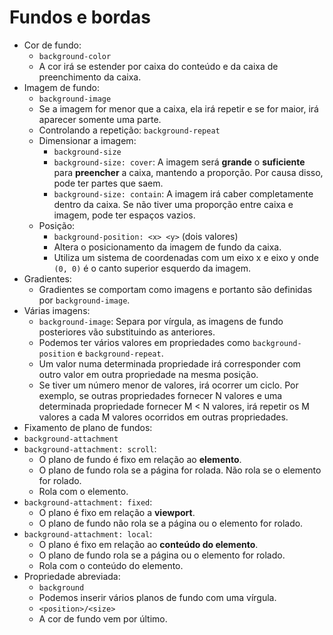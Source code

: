 # Fundos e bordas

- Cor de fundo:
  - `background-color`
  - A cor irá se estender por caixa do conteúdo e da caixa de preenchimento da caixa.
- Imagem de fundo:
  - `background-image`
  - Se a imagem for menor que a caixa, ela irá repetir e se for maior, irá aparecer somente uma parte.
  - Controlando a repetição: `background-repeat`
  - Dimensionar a imagem:
    - `background-size`
    - `background-size: cover`: A imagem será **grande** o **suficiente** para **preencher** a caixa, mantendo a proporção. Por causa disso, pode ter partes que saem.
    - `background-size: contain`: A imagem irá caber completamente dentro da caixa. Se não tiver uma proporção entre caixa e imagem, pode ter espaços vazios.
  - Posição:
    - `background-position: <x> <y>` (dois valores)
    - Altera o posicionamento da imagem de fundo da caixa.
    - Utiliza um sistema de coordenadas com um eixo x e eixo y onde `(0, 0)` é o canto superior esquerdo da imagem.
- Gradientes:
  - Gradientes se comportam como imagens e portanto são definidas por `background-image`.
- Várias imagens:
  - `background-image`: Separa por vírgula, as imagens de fundo posteriores vão substituindo as anteriores.
  - Podemos ter vários valores em propriedades como `background-position` e `background-repeat`.
  - Um valor numa determinada propriedade irá corresponder com outro valor em outra propriedade na mesma posição.
  - Se tiver um número menor de valores, irá ocorrer um ciclo. Por exemplo, se outras propriedades fornecer N valores e uma determinada propriedade fornecer M < N valores, irá repetir os M valores a cada M valores ocorridos em outras propriedades.
-  Fixamento de plano de fundos:
  - `background-attachment`
  - `background-attachment: scroll`:
    - O plano de fundo é fixo em relação ao **elemento**.
    - O plano de fundo rola se a página for rolada. Não rola se o elemento for rolado.
    - Rola com o elemento.
  - `background-attachment: fixed`:
    - O plano é fixo em relação a **viewport**.
    - O plano de fundo não rola se a página ou o elemento for rolado.
  - `background-attachment: local`:
    - O plano é fixo em relação ao **conteúdo do elemento**.
    - O plano de fundo rola se a página ou o elemento for rolado.
    - Rola com o conteúdo do elemento.
- Propriedade abreviada:
  - `background`
  - Podemos inserir vários planos de fundo com uma vírgula.
  -  `<position>/<size>`
  - A cor de fundo vem por último.
